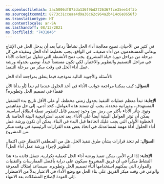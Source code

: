 ```yaml
---
ms.openlocfilehash: 3ac5006df873da136f9bd2726367fce35ee14f3b
ms.sourcegitcommit: 8773c31cceaa4d9a36c62c964a2b414c6e0656f3
ms.translationtype: HT
ms.contentlocale: ar-SA
ms.lasthandoff: 08/13/2021
ms.locfileid: "7431846"
---
```

في كثير من الأحيان، تصبح معالجة أداء الحل نشاطاً ردعياً بعد أن يدخل الحل في الإنتاج ويعاني المستخدمون من أداء ضعيف. في الواقع، يجب تخطيط أداء الحل وتنفيذه في كل مرحلة من مراحل دورة حياة المشروع. يجب دمج الأنشطة التي تتناول مراجعات الأداء في مراحل التصميم والتطوير والاختبار. لكي تكون مستعداً جيداً، نوصي بجدولة ورشة عمل أداء الحل في وقت مبكر من مرحلة التنفيذ.

الأسئلة والأجوبة التالية نموذجية فيما يتعلق بمراجعة أداء الحل:

**السؤال**: كيف يمكننا مراجعة جوانب الأداء في أحد الحلول عندما لم نبدأ (أو بدأنا الآن فقط) في تصميم الحل وتطويره؟ 

**الإجابة**: تبدأ معظم عمليات التنفيذ بجدول زمني مخطط، أو على الأقل تاريخ بدء التشغيل المستهدف، وميزانية محددة. يجب أن تستند هذه العوامل، كحد أدنى، إلى حل مفاهيمي ونهج. يتأثر الأداء بأكثر من رمز. يعد وجود تصميم قابل للتطوير نقطة انطلاق أساسية. يمكن أن تؤثر العوامل البيئية أيضاً على الأداء. يعد تحديد استراتيجية البيئة الخاصة بك الخطوة الأولى التي يجب عليك اتخاذها قبل البدء في البناء. يمكن أن تكون ورشة عمل أداء الحلول أداة مهمة لمساعدتك في اتخاذ بعض هذه القرارات الرئيسية في وقت مبكر من المشروع.

**السؤال**: لم نتخذ قرارات بشأن طرق تنفيذ الحل. هل من المنطقي الانتظار حتى اكتمال التطوير لإجراء ورشة عمل أداء الحل؟

**الإجابة**: إذا لزم الأمر، يمكن تنفيذ ورشة أداء الحل كعملية تكرارية. تتمثل فائدة بدء هذا النشاط مبكراً في أن فريق المشروع سيكون على دراية بأفضل الممارسات والتقنيات والموارد التي يمكنهم استخدامها أثناء تصميم الحل وتطويره. سيساعد امتلاك المعرفة والوعي في وقت مبكر الفريق على بناء الحل مع وضع الأداء في الاعتبار بدلاً من الاضطرار إلى العودة لإصلاح المشكلات بعد الانتهاء. 

